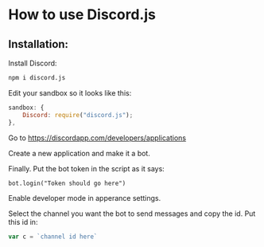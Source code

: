# How to use Discord.js

## Installation:
Install Discord:
```bash 
npm i discord.js
```


Edit your sandbox so it looks like this:
```js
sandbox: {
	Discord: require("discord.js");
},
```

Go to https://discordapp.com/developers/applications

Create a new application and make it a bot.

Finally. Put the bot token in  the script as it says:

`bot.login("Token should go here")`

Enable developer mode in apperance settings. 

Select the channel you want the bot to send messages and copy the id. Put this id in:
```js
var c = `channel id here`
```
